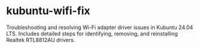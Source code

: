 # kubuntu-wifi-fix
Troubleshooting and resolving Wi-Fi adapter driver issues in Kubuntu 24.04 LTS. Includes detailed steps for identifying, removing, and reinstalling Realtek RTL8812AU drivers.
